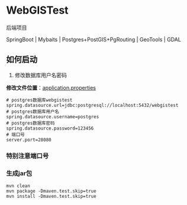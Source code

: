 # WebGISTest
后端项目

SpringBoot | Mybaits | Postgres+PostGIS+PgRouting | GeoTools | GDAL

## 如何启动

1. 修改数据库用户名密码

**修改文件位置**：[application.properties](/server-web/src/main/resources/application.properties)
```properties
# postgres数据库webgistest
spring.datasource.url=jdbc:postgresql://localhost:5432/webgistest
# postgres数据库用户名
spring.datasource.username=postgres
# postgres数据库密码
spring.datasource.password=123456
# 端口号
server.port=28080
```
### 特别注意端口号

### 生成jar包
```shell
mvn clean
mvn package -Dmaven.test.skip=true 
mvn install -Dmaven.test.skip=true
```


